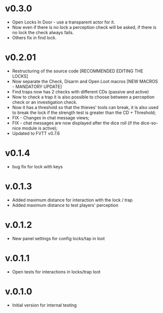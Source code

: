 # v0.3.0
* Open Locks In Door - use a transparent actor for it.
* Now even if there is no lock a perception check will be asked, if there is no lock the check always fails.
* Others fix in find lock.

# v0.2.01
* Restructuring of the source code [RECOMMENDED EDITING THE LOCKS]
* Now separate the Check, Disarm and Open Loot macros [NEW MACROS - MANDATORY UPDATE]
* Find traps now has 2 checks with different CDs (passive and active)
* Now to check a trap it is also possible to choose between a perception check or an investigation check.
* Now it has a threshold so that the thieves' tools can break, it is also used to break the lock if the strength test is greater than the CD + Threshold;
* FIX - Changes in chat message views;
* FIX - chat messages are now displayed after the dice roll (if the dice-so-nice module is active);
* Updated to FVTT v0.7.6

# v0.1.4
* bug fix for lock with keys

# v.0.1.3
* Added maximum distance for interaction with the lock / trap
* Added maximum distance to test players' perception

# v.0.1.2
* New panel settings for config locks/tap in loot

# v.0.1.1
* Open tests for interactions in locks/trap loot

# v.0.1.0
* Initial version for internal testing
